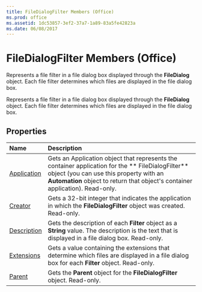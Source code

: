 ```yaml
---
title: FileDialogFilter Members (Office)
ms.prod: office
ms.assetid: 1dc53857-3ef2-37a7-1a89-83a5fe42823a
ms.date: 06/08/2017
---
```



# FileDialogFilter Members (Office)
Represents a file filter in a file dialog box displayed through the  **FileDialog** object. Each file filter determines which files are displayed in the file dialog box.

Represents a file filter in a file dialog box displayed through the  **FileDialog** object. Each file filter determines which files are displayed in the file dialog box.


## Properties



|**Name**|**Description**|
|:-----|:-----|
|[Application](filedialogfilter-application-property-office.md)|Gets an Application object that represents the container application for the ** FileDialogFilter** object (you can use this property with an **Automation** object to return that object's container application). Read-only.|
|[Creator](filedialogfilter-creator-property-office.md)|Gets a 32-bit integer that indicates the application in which the  **FileDialogFilter** object was created. Read-only.|
|[Description](filedialogfilter-description-property-office.md)|Gets the description of each  **Filter** object as a **String** value. The description is the text that is displayed in a file dialog box. Read-only.|
|[Extensions](filedialogfilter-extensions-property-office.md)|Gets a value containing the extensions that determine which files are displayed in a file dialog box for each  **Filter** object. Read-only.|
|[Parent](filedialogfilter-parent-property-office.md)|Gets the  **Parent** object for the **FileDialogFilter** object. Read-only.|

